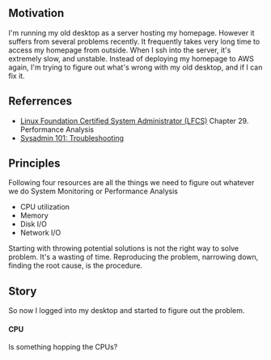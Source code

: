 ## Motivation
I'm running my old desktop as a server hosting my homepage. However it suffers from several problems recently. It frequently takes very long time to access my homepage from outside. When I ssh into the server, it's extremely slow, and unstable. Instead of deploying my homepage to AWS again, I'm trying to figure out what's wrong with my old desktop, and if I can fix it.

## Referrences
- [Linux Foundation Certified System Administrator (LFCS)](https://training.linuxfoundation.org/certification/lfcs) Chapter 29. Performance Analysis
- [Sysadmin 101: Troubleshooting](http://northernmost.org/blog/troubleshooting-101/index.html)

## Principles
Following four resources are all the things we need to figure out whatever we do System Monitoring or Performance Analysis
- CPU utilization
- Memory
- Disk I/O
- Network I/O

Starting with throwing potential solutions is not the right way to solve problem. It's a wasting of time. Reproducing the problem, narrowing down, finding the root cause, is the procedure.

## Story
So now I logged into my desktop and started to figure out the problem.
#### CPU
Is something hopping the CPUs?

